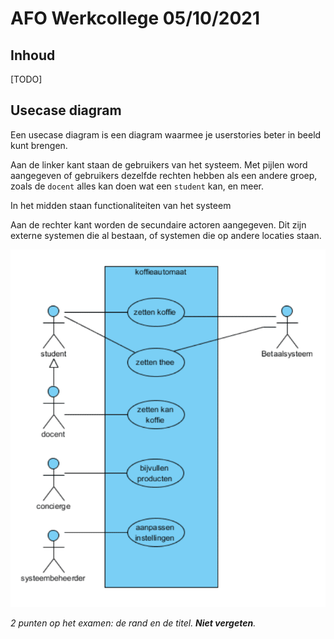 # AFO Werkcollege 05/10/2021

## Inhoud

[TODO]

## Usecase diagram

Een usecase diagram is een diagram waarmee je userstories beter in beeld kunt brengen.

Aan de linker kant staan de gebruikers van het systeem. Met pijlen word aangegeven of gebruikers dezelfde rechten hebben als een andere groep, zoals de `docent` alles kan doen wat een `student` kan, en meer.

In het midden staan functionaliteiten van het systeem

Aan de rechter kant worden de secundaire actoren aangegeven. Dit zijn externe systemen die al bestaan, of systemen die op andere locaties staan.

![usecase-diagram](../../assets/afo/2021-10-01/usecase-diagram.png)

*2 punten op het examen: de rand en de titel. **Niet vergeten**.*